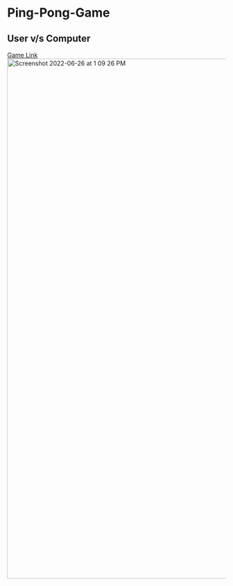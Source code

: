 # Ping-Pong-Game
User v/s Computer
---
[Game Link](https://splendid-semifreddo-8db8ce.netlify.app/)
<img width="1198" alt="Screenshot 2022-06-26 at 1 09 26 PM" src="https://user-images.githubusercontent.com/78363637/175804476-f0b4341a-b68c-4180-8079-c3fae5496743.png">
